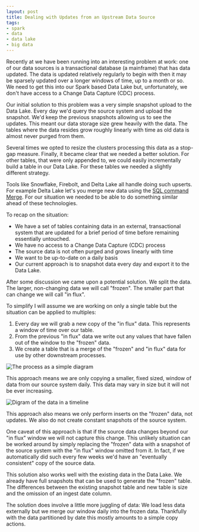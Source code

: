 ```yaml
---
layout: post
title: Dealing with Updates from an Upstream Data Source
tags:
- spark
- data
- data lake
- big data
---
```


Recently at we have been running into an interesting problem at work: one of
our data sources is a transactional database (a mainframe) that has data
updated. The data is updated relatively regularly to begin with then it may be
sparsely updated over a longer windows of time, up to a month or so. We need to
get this into our Spark based Data Lake but, unfortunately, we don't have
access to a Change Data Capture (CDC) process.

Our initial solution to this problem was a very simple snapshot upload to the
Data Lake. Every day we'd query the source system and upload the snapshot. We'd
keep the previous snapshots allowing us to see the updates. This meant our data
storage size grew heavily with the data. The tables where the data resides grow
roughly linearly with time as old data is almost never purged from them.

Several times we opted to resize the clusters processing this data as a
stop-gap measure. Finally, it became clear that we needed a better solution.
For other tables, that were only appended to, we could easily incrementally
build a table in our Data Lake. For these tables we needed a slightly different
strategy.

Tools like Snowflake, Firebolt, and Delta Lake all handle doing such upserts.
For example Delta Lake let's you merge new data using the [SQL command
Merge](https://docs.databricks.com/delta/delta-update.html#upsert-into-a-table-using-merge).
For our situation we needed to be able to do something similar ahead of these
technologies.

To recap on the situation:

* We have a set of tables containing data in an external, transactional system
  that are updated for a brief period of time before remaining essentially
  untouched.
* We have no access to a Change Data Capture (CDC) process
* The source data is not often purged and grows linearly with time
* We want to be up-to-date on a daily basis
* Our current approach is to snapshot data every day and export it to the Data
  Lake.

After some discussion we came upon a potential solution. We split the data. The
larger, non-changing data we will call "frozen". The smaller part that can
change we will call "in flux".

To simplify I will assume we are working on only a single table but the
situation can be applied to multiples:

1. Every day we will grab a new copy of the "in flux" data. This represents a
   window of time over our table.
2. From the previous "in flux" data we write out any values that have fallen
   out of the window to the "frozen" data.
3. We create a table that is a merge of the "frozen" and "in flux" data for use
   by other downstream processes.

<img title='The prcess as a simple diagram' alt='The process as a simple diagram' src='{{ "assets/in-flux/simple-process.svg" | absolute_url }}' class='blog-image' />

This approach means we are only copying a smaller, fixed sized, window of data
from our source system daily. This data may vary in size but it will not be
ever increasing.

<img title='Diagram of the data in a timeline' alt='Digram of the data in a timeline' src='{{ "assets/in-flux/time-grid.svg" | absolute_url }}' class='blog-image' />

This approach also means we only perform inserts on the "frozen" data, not
updates. We also do not create constant snapshots of the source system.

One caveat of this approach is that if the source data changes beyond our "in
flux" window we will not capture this change. This unlikely situation can be
worked around by simply replacing the "frozen" data with a snapshot of the
source system with the "in flux" window omitted from it. In fact, if we
automatically did such every few weeks we'd have an "eventually consistent"
copy of the source data.

This solution also works well with the existing data in the Data Lake. We
already have full snapshots that can be used to generate the "frozen" table.
The differences between the existing snapshot table and new table is size and
the omission of an ingest date column.

The solution does involve a little more juggling of data: We load less data
externally but we merge our window daily into the frozen data. Thankfully with
the data partitioned by date this mostly amounts to a simple copy actions.
